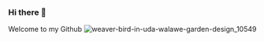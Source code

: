 ### Hi there 👋
Welcome to my Github
![weaver-bird-in-uda-walawe-garden-design_10549](https://github.com/tsvifrd/tsvifrd/assets/49924973/346de761-5fa0-40fa-b15b-0cfeb59076c6)
